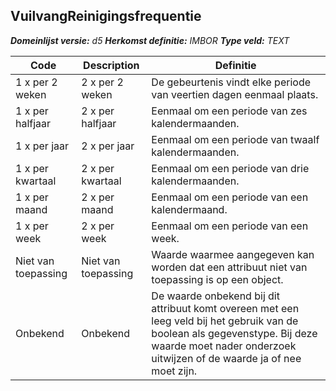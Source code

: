 ﻿## VuilvangReinigingsfrequentie

*__Domeinlijst versie:__ d5*
*__Herkomst definitie:__ IMBOR*
*__Type veld:__ TEXT*

|__Code__ |__Description__ |__Definitie__	|
|	---	|	---	|   ---	| 
| 1 x per 2 weken | 2 x per 2 weken | De gebeurtenis vindt elke periode van veertien dagen eenmaal plaats. |
| 1 x per halfjaar | 2 x per halfjaar | Eenmaal om een periode van zes kalendermaanden. |
| 1 x per jaar | 2 x per jaar | Eenmaal om een periode van twaalf kalendermaanden. |
| 1 x per kwartaal | 2 x per kwartaal | Eenmaal om een periode van drie kalendermaanden. |
| 1 x per maand | 2 x per maand | Eenmaal om een periode van een kalendermaand. |
| 1 x per week | 2 x per week | Eenmaal om een periode van een week. |
| Niet van toepassing | Niet van toepassing | Waarde waarmee aangegeven kan worden dat een attribuut niet van toepassing is op een object. |
| Onbekend | Onbekend | De waarde onbekend bij dit attribuut komt overeen met een leeg veld bij het gebruik van de boolean als gegevenstype. Bij deze waarde moet nader onderzoek uitwijzen of de waarde ja of nee moet zijn. |
